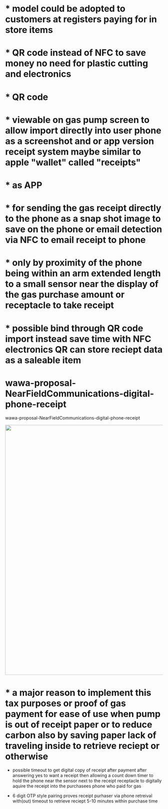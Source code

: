 # * model could be adopted to customers at registers paying for in store items 

# * QR code instead of NFC to save money no need for plastic cutting and electronics 
# * QR code
# * viewable on gas pump screen to allow import directly into user phone as a screenshot and or app version receipt system maybe similar to apple "wallet" called "receipts"

# * as APP


# * for sending the gas receipt directly to the phone as a snap shot image to save on the phone or email detection via NFC to email receipt to phone
# * only by proximity of the phone being within an arm extended length to a small sensor near the display of the gas purchase amount  or receptacle to take receipt 



# * possible bind through QR code import instead save time with NFC electronics QR can store reciept data as a saleable item


# wawa-proposal-NearFieldCommunications-digital-phone-receipt
wawa-proposal-NearFieldCommunications-digital-phone-receipt


<p align="center"><img src="https://i.imgur.com/lTJIhwX.png" width="800"></p>

# * a major reason to implement this tax purposes or proof of gas payment for ease of use when pump is out of receipt paper or to reduce carbon also by saving paper  lack of traveling inside to retrieve reciept or otherwise


* possible timeout to get digital copy of receipt after payment after answering yes to want a receipt then allowing a count down timer to hold the phone near the sensor next to the receipt receptacle to digitally aquire the receipt into the purchasees phone who paid for gas


* 6 digit OTP style pairing proves receipt purhaser via phone retreival with(out) timeout to retrieve reciept 5-10 minutes within purchase time
